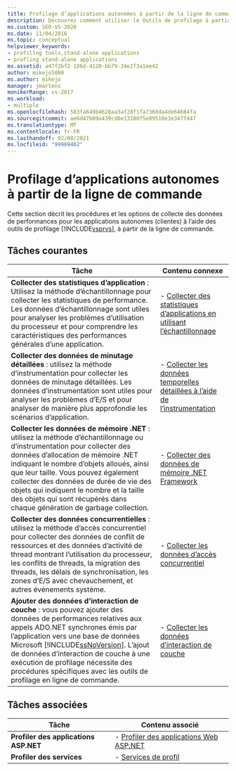 ```yaml
---
title: Profilage d’applications autonomes à partir de la ligne de commande | Microsoft Docs
description: Découvrez comment utiliser le Outils de profilage à partir de la ligne de commande pour collecter des données de performances pour les applications clientes (autonomes).
ms.custom: SEO-VS-2020
ms.date: 11/04/2016
ms.topic: conceptual
helpviewer_keywords:
- profillng tools,stand-alone applications
- profling stand-alone applications
ms.assetid: a47f2bf2-186d-4120-bb79-34e2f3a1ee42
author: mikejo5000
ms.author: mikejo
manager: jmartens
monikerRange: vs-2017
ms.workload:
- multiple
ms.openlocfilehash: 583fa649b4628aa3af28f1fa7368da4de64684fa
ms.sourcegitcommit: ae6d47b09a439cd0e13180f5e89510e3e347fd47
ms.translationtype: MT
ms.contentlocale: fr-FR
ms.lasthandoff: 02/08/2021
ms.locfileid: "99969462"
---
```

# <a name="command-line-profiling-of-stand-alone-applications"></a>Profilage d’applications autonomes à partir de la ligne de commande
Cette section décrit les procédures et les options de collecte des données de performances pour les applications autonomes (clientes) à l’aide des outils de profilage [!INCLUDE[vsprvs](../code-quality/includes/vsprvs_md.md)], à partir de la ligne de commande.

## <a name="common-tasks"></a>Tâches courantes

| Tâche | Contenu connexe |
| - | - |
| **Collecter des statistiques d’application** : Utilisez la méthode d’échantillonnage pour collecter les statistiques de performance. Les données d’échantillonnage sont utiles pour analyser les problèmes d’utilisation du processeur et pour comprendre les caractéristiques des performances générales d’une application. | -   [Collecter des statistiques d’applications en utilisant l’échantillonnage](../profiling/collecting-application-statistics-for-stand-alone-applications.md) |
| **Collecter des données de minutage détaillées** : utilisez la méthode d’instrumentation pour collecter les données de minutage détaillées. Les données d’instrumentation sont utiles pour analyser les problèmes d’E/S et pour analyser de manière plus approfondie les scénarios d’application. | -   [Collecter les données temporelles détaillées à l’aide de l’instrumentation](../profiling/collecting-detailed-timing-data-for-a-stand-alone-application.md) |
| **Collecter les données de mémoire .NET** : utilisez la méthode d’échantillonnage ou d’instrumentation pour collecter des données d’allocation de mémoire .NET indiquant le nombre d’objets alloués, ainsi que leur taille. Vous pouvez également collecter des données de durée de vie des objets qui indiquent le nombre et la taille des objets qui sont récupérés dans chaque génération de garbage collection. | -   [Collecter des données de mémoire .NET Framework](../profiling/collecting-dotnet-framework-memory-data-for-stand-alone-applications.md) |
| **Collecter des données concurrentielles** : utilisez la méthode d’accès concurrentiel pour collecter des données de conflit de ressources et des données d’activité de thread montrant l’utilisation du processeur, les conflits de threads, la migration des threads, les délais de synchronisation, les zones d’E/S avec chevauchement, et autres événements système. | -   [Collecter les données d’accès concurrentiel](../profiling/collecting-concurrency-data-for-stand-alone-applications.md) |
| **Ajouter des données d’interaction de couche** : vous pouvez ajouter des données de performances relatives aux appels ADO.NET synchrones émis par l’application vers une base de données Microsoft [!INCLUDE[ssNoVersion](../data-tools/includes/ssnoversion_md.md)]. L’ajout de données d’interaction de couche à une exécution de profilage nécessite des procédures spécifiques avec les outils de profilage en ligne de commande. | -   [Collecter les données d’interaction de couche](../profiling/adding-tier-interaction-data-from-the-command-line.md) |

## <a name="related-tasks"></a>Tâches associées

|Tâche|Contenu associé|
|----------|---------------------|
|**Profiler des applications ASP.NET**|-   [Profiler des applications Web ASP.NET](../profiling/command-line-profiling-of-aspnet-web-applications.md)|
|**Profiler des services**|-   [Services de profil](../profiling/command-line-profiling-of-services.md)|
